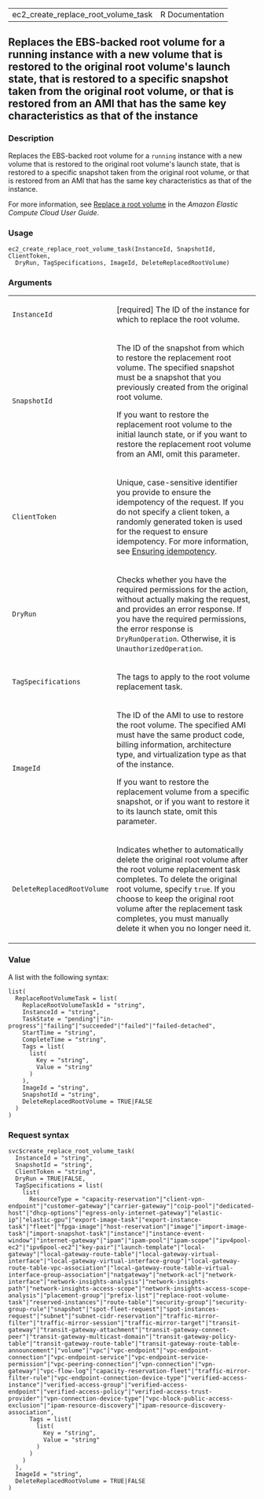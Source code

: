 <table style="width: 100%;">
<tbody>
<tr class="odd">
<td>ec2_create_replace_root_volume_task</td>
<td style="text-align: right;">R Documentation</td>
</tr>
</tbody>
</table>

## Replaces the EBS-backed root volume for a running instance with a new volume that is restored to the original root volume's launch state, that is restored to a specific snapshot taken from the original root volume, or that is restored from an AMI that has the same key characteristics as that of the instance

### Description

Replaces the EBS-backed root volume for a `running` instance with a new
volume that is restored to the original root volume's launch state, that
is restored to a specific snapshot taken from the original root volume,
or that is restored from an AMI that has the same key characteristics as
that of the instance.

For more information, see [Replace a root
volume](https://docs.aws.amazon.com/AWSEC2/latest/UserGuide/replace-root.html)
in the *Amazon Elastic Compute Cloud User Guide*.

### Usage

    ec2_create_replace_root_volume_task(InstanceId, SnapshotId, ClientToken,
      DryRun, TagSpecifications, ImageId, DeleteReplacedRootVolume)

### Arguments

<table>
<colgroup>
<col style="width: 35%" />
<col style="width: 65%" />
</colgroup>
<tbody>
<tr class="odd">
<td><code
id="ec2_create_replace_root_volume_task_:_InstanceId">InstanceId</code></td>
<td><p>[required] The ID of the instance for which to replace the root
volume.</p></td>
</tr>
<tr class="even">
<td><code
id="ec2_create_replace_root_volume_task_:_SnapshotId">SnapshotId</code></td>
<td><p>The ID of the snapshot from which to restore the replacement root
volume. The specified snapshot must be a snapshot that you previously
created from the original root volume.</p>
<p>If you want to restore the replacement root volume to the initial
launch state, or if you want to restore the replacement root volume from
an AMI, omit this parameter.</p></td>
</tr>
<tr class="odd">
<td><code
id="ec2_create_replace_root_volume_task_:_ClientToken">ClientToken</code></td>
<td><p>Unique, case-sensitive identifier you provide to ensure the
idempotency of the request. If you do not specify a client token, a
randomly generated token is used for the request to ensure idempotency.
For more information, see <a
href="https://docs.aws.amazon.com/AWSEC2/latest/APIReference/Run_Instance_Idempotency.html">Ensuring
idempotency</a>.</p></td>
</tr>
<tr class="even">
<td><code
id="ec2_create_replace_root_volume_task_:_DryRun">DryRun</code></td>
<td><p>Checks whether you have the required permissions for the action,
without actually making the request, and provides an error response. If
you have the required permissions, the error response is
<code>DryRunOperation</code>. Otherwise, it is
<code>UnauthorizedOperation</code>.</p></td>
</tr>
<tr class="odd">
<td><code
id="ec2_create_replace_root_volume_task_:_TagSpecifications">TagSpecifications</code></td>
<td><p>The tags to apply to the root volume replacement task.</p></td>
</tr>
<tr class="even">
<td><code
id="ec2_create_replace_root_volume_task_:_ImageId">ImageId</code></td>
<td><p>The ID of the AMI to use to restore the root volume. The
specified AMI must have the same product code, billing information,
architecture type, and virtualization type as that of the instance.</p>
<p>If you want to restore the replacement volume from a specific
snapshot, or if you want to restore it to its launch state, omit this
parameter.</p></td>
</tr>
<tr class="odd">
<td><code
id="ec2_create_replace_root_volume_task_:_DeleteReplacedRootVolume">DeleteReplacedRootVolume</code></td>
<td><p>Indicates whether to automatically delete the original root
volume after the root volume replacement task completes. To delete the
original root volume, specify <code>true</code>. If you choose to keep
the original root volume after the replacement task completes, you must
manually delete it when you no longer need it.</p></td>
</tr>
</tbody>
</table>

### Value

A list with the following syntax:

    list(
      ReplaceRootVolumeTask = list(
        ReplaceRootVolumeTaskId = "string",
        InstanceId = "string",
        TaskState = "pending"|"in-progress"|"failing"|"succeeded"|"failed"|"failed-detached",
        StartTime = "string",
        CompleteTime = "string",
        Tags = list(
          list(
            Key = "string",
            Value = "string"
          )
        ),
        ImageId = "string",
        SnapshotId = "string",
        DeleteReplacedRootVolume = TRUE|FALSE
      )
    )

### Request syntax

    svc$create_replace_root_volume_task(
      InstanceId = "string",
      SnapshotId = "string",
      ClientToken = "string",
      DryRun = TRUE|FALSE,
      TagSpecifications = list(
        list(
          ResourceType = "capacity-reservation"|"client-vpn-endpoint"|"customer-gateway"|"carrier-gateway"|"coip-pool"|"dedicated-host"|"dhcp-options"|"egress-only-internet-gateway"|"elastic-ip"|"elastic-gpu"|"export-image-task"|"export-instance-task"|"fleet"|"fpga-image"|"host-reservation"|"image"|"import-image-task"|"import-snapshot-task"|"instance"|"instance-event-window"|"internet-gateway"|"ipam"|"ipam-pool"|"ipam-scope"|"ipv4pool-ec2"|"ipv6pool-ec2"|"key-pair"|"launch-template"|"local-gateway"|"local-gateway-route-table"|"local-gateway-virtual-interface"|"local-gateway-virtual-interface-group"|"local-gateway-route-table-vpc-association"|"local-gateway-route-table-virtual-interface-group-association"|"natgateway"|"network-acl"|"network-interface"|"network-insights-analysis"|"network-insights-path"|"network-insights-access-scope"|"network-insights-access-scope-analysis"|"placement-group"|"prefix-list"|"replace-root-volume-task"|"reserved-instances"|"route-table"|"security-group"|"security-group-rule"|"snapshot"|"spot-fleet-request"|"spot-instances-request"|"subnet"|"subnet-cidr-reservation"|"traffic-mirror-filter"|"traffic-mirror-session"|"traffic-mirror-target"|"transit-gateway"|"transit-gateway-attachment"|"transit-gateway-connect-peer"|"transit-gateway-multicast-domain"|"transit-gateway-policy-table"|"transit-gateway-route-table"|"transit-gateway-route-table-announcement"|"volume"|"vpc"|"vpc-endpoint"|"vpc-endpoint-connection"|"vpc-endpoint-service"|"vpc-endpoint-service-permission"|"vpc-peering-connection"|"vpn-connection"|"vpn-gateway"|"vpc-flow-log"|"capacity-reservation-fleet"|"traffic-mirror-filter-rule"|"vpc-endpoint-connection-device-type"|"verified-access-instance"|"verified-access-group"|"verified-access-endpoint"|"verified-access-policy"|"verified-access-trust-provider"|"vpn-connection-device-type"|"vpc-block-public-access-exclusion"|"ipam-resource-discovery"|"ipam-resource-discovery-association",
          Tags = list(
            list(
              Key = "string",
              Value = "string"
            )
          )
        )
      ),
      ImageId = "string",
      DeleteReplacedRootVolume = TRUE|FALSE
    )
